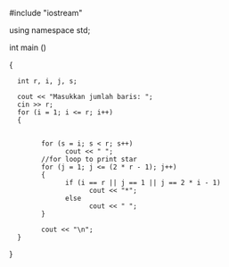 #include "iostream"

using namespace std;

int main ()

{

      int r, i, j, s;
      
      cout << "Masukkan jumlah baris: ";
      cin >> r;
      for (i = 1; i <= r; i++)
      {
      
           
            for (s = i; s < r; s++)
                  cout << " ";
            //for loop to print star
            for (j = 1; j <= (2 * r - 1); j++)
            {
                  if (i == r || j == 1 || j == 2 * i - 1)
                        cout << "*";
                  else
                        cout << " ";
            }
            
            cout << "\n";
      }
}
